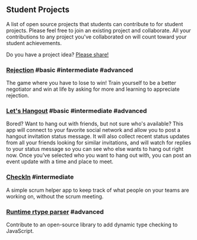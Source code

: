 ## Student Projects

A list of open source projects that students can contribute to for student projects. Please feel free to join an existing project and collaborate. All your contributions to any project you've collaborated on will count toward your student achievements.

Do you have a project idea? [Please share!](https://github.com/learn-javascript-courses/student-projects/issues/new?title=Project+idea)

### [Rejection](https://github.com/learn-javascript-courses/rejection) #basic #intermediate #advanced

The game where you have to lose to win! Train yourself to be a better negotiator and win at life by asking for more and learning to appreciate rejection.

### [Let's Hangout](https://github.com/learn-javascript-courses/lets-hangout) #basic #intermediate #advanced

Bored? Want to hang out with friends, but not sure who's available? This app will connect to your favorite social network and allow you to post a hangout invitation status message. It will also collect recent status updates from all your friends looking for similar invitations, and will watch for replies to your status message so you can see who else wants to hang out right now. Once you've selected who you want to hang out with, you can post an event update with a time and place to meet.

### [CheckIn](https://github.com/learn-javascript-courses/checkin) #intermediate

A simple scrum helper app to keep track of what people on your teams are working on, without the scrum meeting.


### [Runtime rtype parser](https://github.com/ericelliott/rtype/issues/62) #advanced

Contribute to an open-source library to add dynamic type checking to JavaScript.
